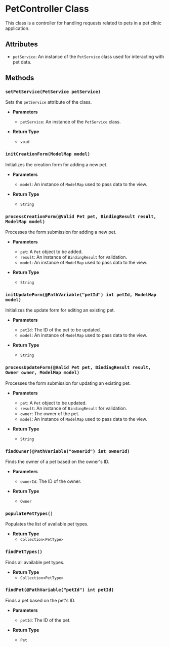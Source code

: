 # PetController Class

This class is a controller for handling requests related to pets in a pet clinic application.

## Attributes

- `petService`: An instance of the `PetService` class used for interacting with pet data.

## Methods

### `setPetService(PetService petService)`

Sets the `petService` attribute of the class.

- **Parameters**
  - `petService`: An instance of the `PetService` class.

- **Return Type**
  - `void`

### `initCreationForm(ModelMap model)`

Initializes the creation form for adding a new pet.

- **Parameters**
  - `model`: An instance of `ModelMap` used to pass data to the view.

- **Return Type**
  - `String`

### `processCreationForm(@Valid Pet pet, BindingResult result, ModelMap model)`

Processes the form submission for adding a new pet.

- **Parameters**
  - `pet`: A `Pet` object to be added.
  - `result`: An instance of `BindingResult` for validation.
  - `model`: An instance of `ModelMap` used to pass data to the view.

- **Return Type**
  - `String`

### `initUpdateForm(@PathVariable("petId") int petId, ModelMap model)`

Initializes the update form for editing an existing pet.

- **Parameters**
  - `petId`: The ID of the pet to be updated.
  - `model`: An instance of `ModelMap` used to pass data to the view.

- **Return Type**
  - `String`

### `processUpdateForm(@Valid Pet pet, BindingResult result, Owner owner, ModelMap model)`

Processes the form submission for updating an existing pet.

- **Parameters**
  - `pet`: A `Pet` object to be updated.
  - `result`: An instance of `BindingResult` for validation.
  - `owner`: The owner of the pet.
  - `model`: An instance of `ModelMap` used to pass data to the view.

- **Return Type**
  - `String`

### `findOwner(@PathVariable("ownerId") int ownerId)`

Finds the owner of a pet based on the owner's ID.

- **Parameters**
  - `ownerId`: The ID of the owner.

- **Return Type**
  - `Owner`

### `populatePetTypes()`

Populates the list of available pet types.

- **Return Type**
  - `Collection<PetType>`

### `findPetTypes()`

Finds all available pet types.

- **Return Type**
  - `Collection<PetType>`

### `findPet(@PathVariable("petId") int petId)`

Finds a pet based on the pet's ID.

- **Parameters**
  - `petId`: The ID of the pet.

- **Return Type**
  - `Pet`